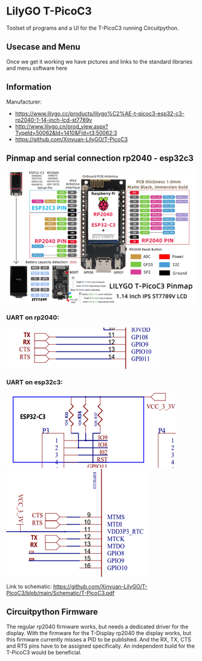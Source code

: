 # LilyGO T-PicoC3
Toolset of programs and a UI for the T-PicoC3 running Circuitpython.

## Usecase and Menu

Once we get it working we have pictures and links to the standard libraries and menu software here

## Information

Manufacturer:

- https://www.lilygo.cc/products/lilygo%C2%AE-t-picoc3-esp32-c3-rp2040-1-14-inch-lcd-st7789v
- http://www.lilygo.cn/prod_view.aspx?TypeId=50062&Id=1410&FId=t3:50062:3
- https://github.com/Xinyuan-LilyGO/T-PicoC3

## Pinmap and serial connection rp2040 - esp32c3

![Pinmap T-PicoC3](pinmap.png)

### UART on rp2040:
![UART rp2040](uart_rp2040.png)

### UART on esp32c3:
![UART esp32c3](uart_esp32c3.png)
![UART esp32c3](uart_esp32c3_2.png)

Link to schematic: https://github.com/Xinyuan-LilyGO/T-PicoC3/blob/main/Schematic/T-PicoC3.pdf

## Circuitpython Firmware

The regular rp2040 firmware works, but needs a dedicated driver for the display. With the firmware for the T-Display rp2040 the display works, but this firmware currently misses a PID to be published. And the RX, TX, CTS and RTS pins have to be assigned specifically. An independent build for the T-PicoC3 would be beneficial.
